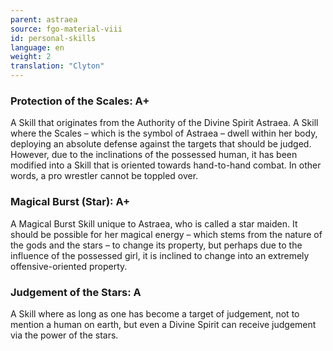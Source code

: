 ```yaml
---
parent: astraea
source: fgo-material-viii
id: personal-skills
language: en
weight: 2
translation: "Clyton"
---
```


### Protection of the Scales: A+

A Skill that originates from the Authority of the Divine Spirit Astraea. A Skill where the Scales – which is the symbol of Astraea – dwell within her body, deploying an absolute defense against the targets that should be judged. However, due to the inclinations of the possessed human, it has been modified into a Skill that is oriented towards hand-to-hand combat. In other words, a pro wrestler cannot be toppled over.

### Magical Burst (Star): A+

A Magical Burst Skill unique to Astraea, who is called a star maiden. It should be possible for her magical energy – which stems from the nature of the gods and the stars – to change its property, but perhaps due to the influence of the possessed girl, it is inclined to change into an extremely offensive-oriented property.

### Judgement of the Stars: A

A Skill where as long as one has become a target of judgement, not to mention a human on earth, but even a Divine Spirit can receive judgement via the power of the stars.
